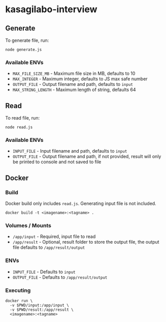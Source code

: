 # kasagilabo-interview

## Generate

To generate file, run:

```
node generate.js
```

### Available ENVs

* `MAX_FILE_SIZE_MB` - Maximum file size in MB, defaults to 10
* `MAX_INTEGER` - Maximum integer, defaults to JS max safe number
* `OUTPUT_FILE` - Output filename and path, defaults to `input`
* `MAX_STRING_LENGTH` - Maximum length of string, defaults 64

## Read

To read file, run:

```
node read.js
```

### Available ENVs

* `INPUT_FILE` - Input filename and path, defaults to `input`
* `OUTPUT_FILE` - Output filename and path, if not provided, result will only be printed to console and not saved to file

## Docker

### Build

Docker build only includes `read.js`. Generating input file is not included.

```
docker build -t <imagename>:<tagname> .
```

### Volumes / Mounts

* `/app/input` - Required, input file to read
* `/app/result` - Optional, result folder to store the output file, the output file defaults to `/app/result/output`

### ENVs

* `INPUT_FILE` - Defaults to `input`
* `OUTPUT_FILE` - Defaults to `/app/result/output`

### Executing

```
docker run \
  -v $PWD/input:/app/input \
  -v $PWD/result:/app/result \
  <imagename>:<tagname>
```
